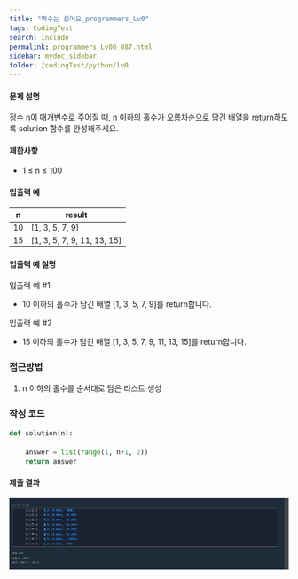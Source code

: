 ```yaml
---
title: "짝수는 싫어요_programmers_Lv0"
tags: CodingTest
search: include
permalink: programmers_Lv00_087.html
sidebar: mydoc_sidebar
folder: /codingTest/python/lv0
---
```



#### 문제 설명 <br>

정수 n이 매개변수로 주어질 때, n 이하의 홀수가 오름차순으로 담긴 배열을 return하도록 solution 함수를 완성해주세요.

#### 제한사항 <br>

- 1 ≤ n ≤ 100

#### 입출력 예 <br>
  
n|	result
---|---
10|	[1, 3, 5, 7, 9]
15|	[1, 3, 5, 7, 9, 11, 13, 15]

#### 입출력 예 설명 <br>

입출력 예 #1
- 10 이하의 홀수가 담긴 배열 [1, 3, 5, 7, 9]를 return합니다.

입출력 예 #2
- 15 이하의 홀수가 담긴 배열 [1, 3, 5, 7, 9, 11, 13, 15]를 return합니다.

### 접근방법 <br>

1. n 이하의 홀수를 순서대로 담은 리스트 생성

### 작성 코드 <br>

```python
def solution(n):
    
    answer = list(range(1, n+1, 2))
    return answer
```

#### 제출 결과

![제출 결과](\images\programmers_Lv00_087.png)





